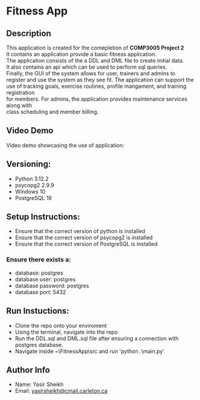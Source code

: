 # Fitness App
## Description
This application is created for the comepletion of **COMP3005 Project 2** <br/>
It contains an application provide a basic fitness application. <br/> 
The application consists of the a DDL and  DML file to create initial data. <br/>
It also contains an api which can be used to perform sql queries. <br/>
Finally, the GUI of the system allows for user, trainers and admins to <br>
register and use the system as they see fit. The application can support the <br>
use of tracking goals, exercise routines, profile mangament, and training registration <br>
for members. For admins, the application provides maintenance services along with <br>
class scheduling and member billing.

## Video Demo
Video demo showcasing the use of application: 

## Versioning:
- Python 3.12.2
- psycopg2 2.9.9
- Windows 10
- PostgreSQL 16

## Setup Instructions: 
- Ensure that the correct version of python is installed
- Ensure that the correct version of psycopg2 is installed
- Ensure that the correct version of PostgreSQL is installed

### Ensure there exists a:
- database: postgres
- database user: postgres
- database password: postgres
- database port: 5432

## Run Instuctions:
- Clone the repo onto your enviroment
- Using the terminal, navigate into the repo
- Run the DDL.sql and DML.sql file after ensuring a connection with postgres database.
- Navigate inside ~\FitnessApp\src and run 'python .\main.py'

## Author Info
- Name: Yasir Sheikh
- Email: yasirsheikh@cmail.carleton.ca




